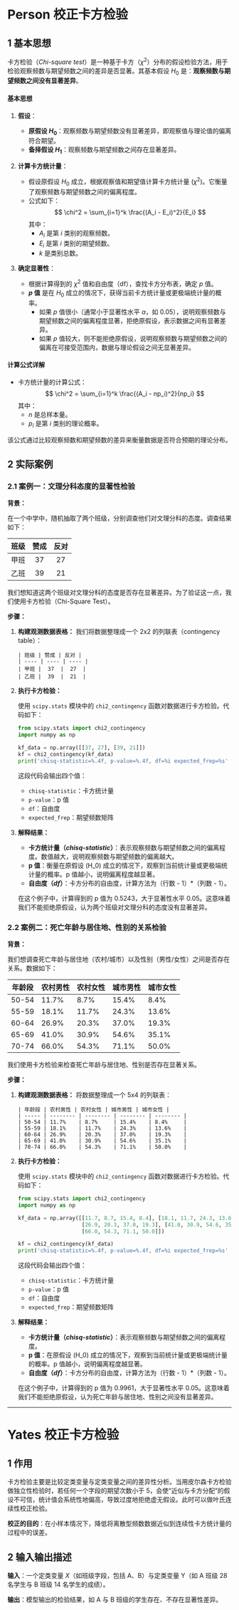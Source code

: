 # Person 校正卡方检验

## 1 基本思想

卡方检验（*Chi-square test*）是一种基于卡方（$\chi^2$）分布的假设检验方法，用于检验观察频数与期望频数之间的差异是否显著。其基本假设 $H_0$ 是：**观察频数与期望频数之间没有显著差异**。

#### 基本思想

1. **假设**：
   
   - **原假设 $H_0$**：观察频数与期望频数没有显著差异，即观察值与理论值的偏离符合期望。
   - **备择假设 $H_1$**：观察频数与期望频数之间存在显著差异。
   
2. **计算卡方统计量**：
   
   - 假设原假设 $H_0$ 成立，根据观察值和期望值计算卡方统计量 \($\chi^2$)。它衡量了观察频数与期望频数之间的偏离程度。
   - 公式如下：
     $$
     \chi^2 = \sum_{i=1}^k \frac{(A_i - E_i)^2}{E_i}
     $$
     其中：
     - $A_i$ 是第 $i$ 类别的观察频数。
     - $E_i$ 是第 $i$ 类别的期望频数。
     - $k$ 是类别总数。
   
3. **确定显著性**：
   
   - 根据计算得到的 $\chi^2$ 值和自由度（$\text{df}$），查找卡方分布表，确定 $p$ 值。
   - **$p$ 值** 是在 $H_0$ 成立的情况下，获得当前卡方统计量或更极端统计量的概率。
     - 如果 $p$ 值很小（通常小于显著性水平 $\alpha$，如 0.05），说明观察频数与期望频数之间的偏离程度显著，拒绝原假设，表示数据之间有显著差异。
     - 如果 $p$ 值较大，则不能拒绝原假设，说明观察频数与期望频数之间的偏离在可接受范围内，数据与理论假设之间无显著差异。

#### 计算公式详解

- 卡方统计量的计算公式：
  $$
  \chi^2 = \sum_{i=1}^k \frac{(A_i - np_i)^2}{np_i}
  $$
  其中：
  - $n$ 是总样本量。
  - $p_i$ 是第 $i$ 类别的理论概率。

该公式通过比较观察频数和期望频数的差异来衡量数据是否符合预期的理论分布。

## 2 实际案例

### 2.1 案例一：文理分科态度的显著性检验

**背景：**

在一个中学中，随机抽取了两个班级，分别调查他们对文理分科的态度。调查结果如下：

| 班级 | 赞成 | 反对 |
| :--: | :--: | :--: |
| 甲班 |  37  |  27  |
| 乙班 |  39  |  21  |

我们想知道这两个班级对文理分科的态度是否存在显著差异。为了验证这一点，我们使用卡方检验（Chi-Square Test）。

**步骤：**

1. **构建观测数据表格：**
   我们将数据整理成一个 2x2 的列联表（contingency table）：
   ```plaintext
   | 班级 | 赞成 | 反对 |
   | ---- | ---- | ---- |
   | 甲班 |  37  |  27  |
   | 乙班 |  39  |  21  |
   ```

2. **执行卡方检验：**

   使用 `scipy.stats` 模块中的 `chi2_contingency` 函数对数据进行卡方检验。代码如下：
   ```python
   from scipy.stats import chi2_contingency
   import numpy as np

   kf_data = np.array([[37, 27], [39, 21]])
   kf = chi2_contingency(kf_data)
   print('chisq-statistic=%.4f, p-value=%.4f, df=%i expected_frep=%s' % kf)
   ```

   这段代码会输出四个值：
   - `chisq-statistic`：卡方统计量
   - `p-value`：p 值
   - `df`：自由度
   - `expected_frep`：期望频数矩阵

3. **解释结果：**

   - **卡方统计量（*chisq-statistic*）**：表示观察频数与期望频数之间的偏离程度。数值越大，说明观察频数与期望频数的偏离越大。
   - **p 值**：衡量在原假设 \(H_0\) 成立的情况下，观察到当前统计量或更极端统计量的概率。p 值越小，说明偏离程度越显著。
   - **自由度（*df*）**：卡方分布的自由度，计算方法为（行数 - 1）*（列数 - 1）。

   在这个例子中，计算得到的 p 值为 0.5243，大于显著性水平 0.05。这意味着我们不能拒绝原假设，认为两个班级对文理分科的态度没有显著差异。

### 2.2 案例二：死亡年龄与居住地、性别的关系检验

**背景：**

我们想调查死亡年龄与居住地（农村/城市）以及性别（男性/女性）之间是否存在关系。数据如下：

| 年龄段 | 农村男性 | 农村女性 | 城市男性 | 城市女性 |
| ------ | -------- | -------- | -------- | -------- |
| 50-54  | 11.7%    | 8.7%     | 15.4%    | 8.4%     |
| 55-59  | 18.1%    | 11.7%    | 24.3%    | 13.6%    |
| 60-64  | 26.9%    | 20.3%    | 37.0%    | 19.3%    |
| 65-69  | 41.0%    | 30.9%    | 54.6%    | 35.1%    |
| 70-74  | 66.0%    | 54.3%    | 71.1%    | 50.0%    |

我们使用卡方检验来检查死亡年龄与居住地、性别是否存在显著关系。

**步骤：**

1. **构建观测数据表格：**
   将数据整理成一个 5x4 的列联表：
   ```plaintext
   | 年龄段 | 农村男性 | 农村女性 | 城市男性 | 城市女性 |
   | ----- | -------- | -------- | -------- | -------- |
   | 50-54 | 11.7%    | 8.7%     | 15.4%    | 8.4%     |
   | 55-59 | 18.1%    | 11.7%    | 24.3%    | 13.6%    |
   | 60-64 | 26.9%    | 20.3%    | 37.0%    | 19.3%    |
   | 65-69 | 41.0%    | 30.9%    | 54.6%    | 35.1%    |
   | 70-74 | 66.0%    | 54.3%    | 71.1%    | 50.0%    |
   ```

2. **执行卡方检验：**

   使用 `scipy.stats` 模块中的 `chi2_contingency` 函数对数据进行卡方检验。代码如下：
   ```python
   from scipy.stats import chi2_contingency
   import numpy as np

   kf_data = np.array([[11.7, 8.7, 15.4, 8.4], [18.1, 11.7, 24.3, 13.6],
                       [26.9, 20.3, 37.0, 19.3], [41.0, 30.9, 54.6, 35.1],
                       [66.0, 54.3, 71.1, 50.0]])

   kf = chi2_contingency(kf_data)
   print('chisq-statistic=%.4f, p-value=%.4f, df=%i expected_frep=%s' % kf)
   ```

   这段代码会输出四个值：
   - `chisq-statistic`：卡方统计量
   - `p-value`：p 值
   - `df`：自由度
   - `expected_frep`：期望频数矩阵

3. **解释结果：**

   - **卡方统计量（*chisq-statistic*）**：表示观察频数与期望频数之间的偏离程度。
   - **p 值**：在原假设 \(H_0\) 成立的情况下，观察到当前统计量或更极端统计量的概率。p 值越小，说明偏离程度越显著。
   - **自由度（*df*）**：卡方分布的自由度，计算方法为（行数 - 1）*（列数 - 1）。

   在这个例子中，计算得到的 p 值为 0.9961，大于显著性水平 0.05。这意味着我们不能拒绝原假设，认为死亡年龄与居住地、性别之间没有显著差异。

---

# Yates 校正卡方检验

## 1 作用

卡方检验主要是比较定类变量与定类变量之间的差异性分析。当用皮尔森卡方检验做独立性检验时，若任何一个字段的期望次数小于 5，会使“近似与卡方分配”的假设不可信，统计值会系统性地偏高，导致过度地拒绝虚无假设。此时可以做叶氏连续性校正检验。

**校正的目的**：在小样本情况下，降低将离散型频数数据近似到连续性卡方统计量的过程中的误差。

## 2 输入输出描述

**输入**：一个定类变量 *X*（如班级字段，包括 A、B）与定类变量 Y（如 A 班级 28 名学生与 B 班级 14 名学生的成绩）。

**输出**：模型输出的检验结果，如 A 与 B 班级的学生存在、不存在显著性差异。



